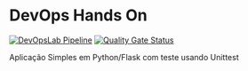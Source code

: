 # DevOps Hands On

[![DevOpsLab Pipeline](https://github.com/mmcfilhox/devopslab/actions/workflows/pipeline.yml/badge.svg)](https://github.com/mmcfilhox/devopslab/actions/workflows/pipeline.yml) [![Quality Gate Status](https://sonarcloud.io/api/project_badges/measure?project=mmcfilhox_devopslab&metric=alert_status)](https://sonarcloud.io/summary/new_code?id=mmcfilhox_devopslab)

Aplicação Simples em Python/Flask com teste usando Unittest